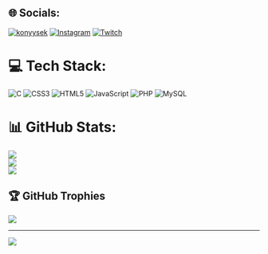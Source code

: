 
## 🌐 Socials:
[![konyysek](https://img.shields.io/badge/Discord-%237289DA.svg?logo=discord&logoColor=white)]() [![Instagram](https://img.shields.io/badge/Instagram-%23E4405F.svg?logo=Instagram&logoColor=white)](https://instagram.com/konychiva_) [![Twitch](https://img.shields.io/badge/Twitch-%239146FF.svg?logo=Twitch&logoColor=white)](https://twitch.tv/konadyn__) 

# 💻 Tech Stack:
![C](https://img.shields.io/badge/c-%2300599C.svg?style=for-the-badge&logo=c&logoColor=white) ![CSS3](https://img.shields.io/badge/css3-%231572B6.svg?style=for-the-badge&logo=css3&logoColor=white) ![HTML5](https://img.shields.io/badge/html5-%23E34F26.svg?style=for-the-badge&logo=html5&logoColor=white) ![JavaScript](https://img.shields.io/badge/javascript-%23323330.svg?style=for-the-badge&logo=javascript&logoColor=%23F7DF1E) ![PHP](https://img.shields.io/badge/php-%23777BB4.svg?style=for-the-badge&logo=php&logoColor=white) ![MySQL](https://img.shields.io/badge/mysql-4479A1.svg?style=for-the-badge&logo=mysql&logoColor=white)
# 📊 GitHub Stats:
![](https://github-readme-stats.vercel.app/api?username=konadyn&theme=synthwave&hide_border=false&include_all_commits=false&count_private=true)<br/>
![](https://github-readme-streak-stats.herokuapp.com/?user=konadyn&theme=synthwave&hide_border=false)<br/>
![](https://github-readme-stats.vercel.app/api/top-langs/?username=konadyn&theme=synthwave&hide_border=false&include_all_commits=false&count_private=true&layout=compact)

## 🏆 GitHub Trophies
![](https://github-profile-trophy.vercel.app/?username=konadyn&theme=radical&no-frame=false&no-bg=true&margin-w=4)

---
[![](https://visitcount.itsvg.in/api?id=konadyn&icon=0&color=0)](https://visitcount.itsvg.in)

<!-- Proudly created with GPRM ( https://gprm.itsvg.in ) -->
